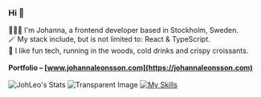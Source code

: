 ### Hi 👋

🧑🏻‍💻 I'm Johanna, a frontend developer based in Stockholm, Sweden.\
🪄 My stack include, but is not limited to: React & TypeScript. \
🌲 I like fun tech, running in the woods, cold drinks and crispy croissants.\
\
**Portfolio – [www.johannaleonsson.com](https://johannaleonsson.com)**
\
\
![JohLeo's Stats](https://github-readme-stats.vercel.app/api?username=JohLeo&bg_color=95,fff,E9E1D9&title_color=233D2B&text_color=233D2B&show_icons=true&icon_color=F6CFDC&hide_border=true&count_private=true&hide=stars)
![Transparent Image](https://placehold.co/20x40/fff/fff)
[![My Skills](https://skillicons.dev/icons?i=js,html,css,react,redux,ts,git,mongodb,nodejs,webpack,postman,gcp,vscode,netlify,stackoverflow,ai,ps,figma&theme=light&perline=6)](https://skillicons.dev)




